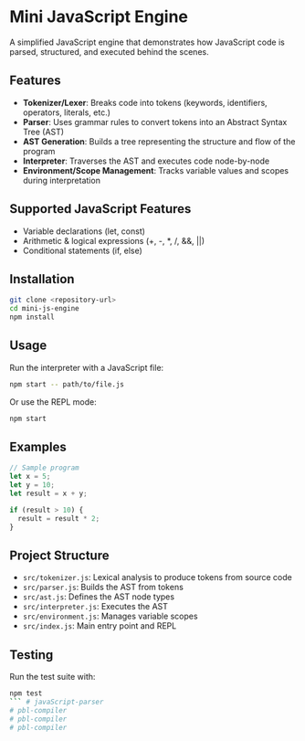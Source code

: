 # Mini JavaScript Engine

A simplified JavaScript engine that demonstrates how JavaScript code is parsed, structured, and executed behind the scenes.

## Features

- **Tokenizer/Lexer**: Breaks code into tokens (keywords, identifiers, operators, literals, etc.)
- **Parser**: Uses grammar rules to convert tokens into an Abstract Syntax Tree (AST)
- **AST Generation**: Builds a tree representing the structure and flow of the program
- **Interpreter**: Traverses the AST and executes code node-by-node
- **Environment/Scope Management**: Tracks variable values and scopes during interpretation

## Supported JavaScript Features

- Variable declarations (let, const)
- Arithmetic & logical expressions (+, -, *, /, &&, ||)
- Conditional statements (if, else)

## Installation

```bash
git clone <repository-url>
cd mini-js-engine
npm install
```

## Usage

Run the interpreter with a JavaScript file:

```bash
npm start -- path/to/file.js
```

Or use the REPL mode:

```bash
npm start
```

## Examples

```javascript
// Sample program
let x = 5;
let y = 10;
let result = x + y;

if (result > 10) {
  result = result * 2;
}
```

## Project Structure

- `src/tokenizer.js`: Lexical analysis to produce tokens from source code
- `src/parser.js`: Builds the AST from tokens
- `src/ast.js`: Defines the AST node types
- `src/interpreter.js`: Executes the AST
- `src/environment.js`: Manages variable scopes
- `src/index.js`: Main entry point and REPL

## Testing

Run the test suite with:

```bash
npm test
``` # javaScript-parser
# pbl-compiler
# pbl-compiler
# pbl-compiler
